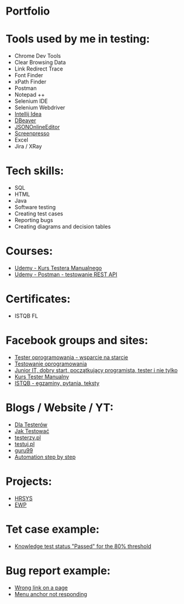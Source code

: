 # Portfolio

# Tools used by me in testing:

* Chrome Dev Tools
* Clear Browsing Data
* Link Redirect Trace
* Font Finder
* xPath Finder
* Postman
* Notepad ++
* Selenium IDE
* Selenium Webdriver
* [Intellij Idea](https://www.jetbrains.com/idea/)
* [DBeaver](https://dbeaver.io/) 
* [JSONOnlineEditor](https://jsoneditoronline.org) 
* [Screenpresso](https://www.screenpresso.com/)
* Excel
* Jira / XRay

# Tech skills:

* SQL
* HTML
* Java
* Software testing
* Creating test cases
* Reporting bugs
* Creating diagrams and decision tables

# Courses:

* [Udemy - Kurs Testera Manualnego](https://www.udemy.com/course/kurs-testowania-oprogramowania/learn/lecture/18697504#overview)
* [Udemy - Postman - testowanie REST API](https://www.udemy.com/course/kurs-postman/learn/lecture/21761286#overview)

# Certificates:

* ISTQB FL

# Facebook groups and sites:

* [Tester oprogramowania - wsparcie na starcie](https://www.facebook.com/groups/testeroprogramowania/)
* [Testowanie oprogramowania](https://www.facebook.com/groups/TestowanieOprogramowania/?multi_permalinks=3678504718838746)
* [Junior IT, dobry start, początkujący programista, tester i nie tylko](https://www.facebook.com/groups/junioritdobrystart/?multi_permalinks=3736985749655329)
* [Kurs Tester Manualny](https://www.facebook.com/groups/246926649684135/)
* [ISTQB - egzaminy, pytania, teksty](https://www.facebook.com/groups/194288250951242/)

# Blogs / Website / YT:

* [Dla Testerów](https://www.dlatesterow.pl/)
* [Jak Testować](https://jaktestowac.pl/)
* [testerzy.pl](https://testerzy.pl/) 
* [testuj.pl](https://testerzy.pl/) 
* [guru99](https://www.guru99.com/software-testing.html) 
* [Automation step by step](https://www.youtube.com/channel/UCTt7pyY-o0eltq14glaG5dg) 

# Projects:

* [HRSYS](https://www.hrsys.pl/)
* [EWP](https://eploz.ezdrowie.gov.pl/)

# Tet case example:
* [Knowledge test status "Passed" for the 80% threshold](https://docs.google.com/spreadsheets/d/1A8omGCu4uLj7LQ95Vhs0PTnw-DCxNSdnZRoELpMiTtM/edit?usp=sharing)

# Bug report example:
* [Wrong link on a page](https://docs.google.com/spreadsheets/d/1tFZoxJ5fh7RzNP60SPV9pwnqLsm2d973QY0RmE8UeCM/edit?usp=sharing)
* [Menu anchor not responding](https://docs.google.com/spreadsheets/d/1k8APMRYj1TmWEjyiLzIJ_EkPFOJ4U7iI39GAY6kRu9Y/edit?usp=sharing)
